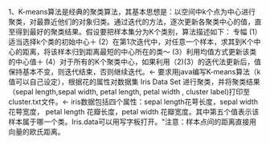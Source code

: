 1、K-means算法是经典的聚类算法，其基本思想是：以空间中k个点为中心进行聚类，对最靠近他们的对象归类。通过迭代的方法，逐次更新各聚类中心的值，直至得到最好的聚类结果。假设要把样本集分为K个类别，算法描述如下：
专幅
(1）适当选择k个类的初始中心＋
(2）在第1次迭代中，对任意一个样本，求其到K个中心的距离，将该样本归到距离最短的中心所在的类～
(3）利用均值方式更新该类的中心值＋
(4）对于所有的K个聚类中心，如果利用（2)(3）的迭代法更新后，值保持基本不变，则迭代结束，否则继续迭代。←
要求用java编写K-means算法（k值可以自己设定），根据花的属性对数据集 Iris Data Set 进行聚类，并将聚类结果（sepal length,sepal width, petal length, petal width , cluster label)打印至cluster.txt文件。←
iris数据包括四个属性：sepal length花萼长度，sepal width花萼宽度， petal length 花瓣长度，petal width 花瓣宽度。其中第五个值表示该样本属于哪一个类。Iris.data可以用写字板打开。"注意：样本点间的距离直接用向量的欧氏距离。
